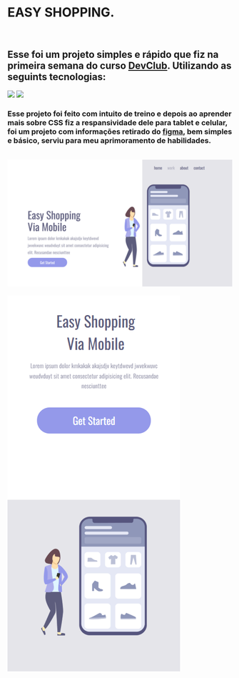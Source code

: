 <h1>EASY SHOPPING.</h1>
<br>
<h2>Esse foi um projeto simples e rápido que fiz na primeira semana do curso <a href="https://rodolfomori.com.br/devclub">DevClub</a>. Utilizando as seguints tecnologias:</h2>
  <img src="https://img.shields.io/badge/html5-%23E34F26.svg?style=for-the-badge&logo=html5&logoColor=white"/>
  <img src="https://img.shields.io/badge/css3-%231572B6.svg?style=for-the-badge&logo=css3&logoColor=white"/>
  <br>
<h3>Esse projeto foi feito com intuito de treino e depois ao aprender mais sobre CSS fiz a respansividade dele para tablet e celular, foi um projeto com informações retirado do <a href="https://www.figma.com/pt-br/"
>figma</a>, bem simples e básico, serviu para meu aprimoramento de habilidades.</h3>  
<br>
<img src="https://github.com/joseilsonJs/easy-shoping/blob/master/projeto/assets/Captura%20de%20tela%202025-06-09%20213744.png?raw=true"/>
<br>
<br>
<img src="https://github.com/joseilsonJs/easy-shoping/blob/master/projeto/assets/Captura%20de%20tela%202025-06-09%20214310.png?raw=true"/>
